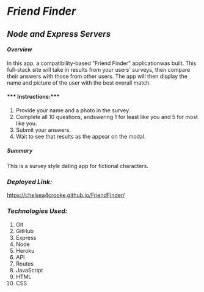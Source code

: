 # ***Friend Finder***
## ***Node and Express Servers***

#### ***Overview***
In this app, a compatibility-based "Friend Finder" applicationwas built. This full-stack site will take in results from your users' surveys, then compare their answers with those from other users. The app will then display the name and picture of the user with the best overall match.

#### *** Instructions:***
1. Provide your name and a photo in the survey. 
2. Complete all 10 questions, andswering 1 for least like you and 5 for most like you.
3. Submit your answers. 
4. Wait to see that results as the appear on the modal. 


##### ***Summary***
This is a survey style dating app for fictional characters.

### ***Deployed Link:***
https://chelsea4crooke.github.io/FriendFinder/

### ***Technologies Used:***
1. Git
2. GitHub
3. Express
4. Node
5. Heroku
6. API
7. Routes
8. JavaScript
9. HTML
10. CSS
    
